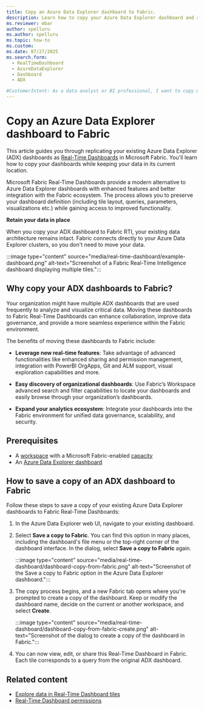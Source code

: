 ```yaml
---
title: Copy an Azure Data Explorer dashboard to Fabric.
description: Learn how to copy your Azure Data Explorer dashboard and save it as a Fabric Real-Time Dashboard while keeping your data in place.
ms.reviewer: mbar
author: spelluru
ms.author: spelluru
ms.topic: how-to
ms.custom:
ms.date: 07/27/2025
ms.search.form: 
  - RealTimeDashboard
  - AzureDataExplorer
  - Dashboard
  - ADX

#CustomerIntent: As a data analyst or BI professional, I want to copy my existing Azure Data Explorer dashboards to Fabric Real-Time Dashboards so that I can leverage Fabric's enhanced features while keeping my data in place.
---
```


# Copy an Azure Data Explorer dashboard to Fabric

This article guides you through replicating your existing Azure Data Explorer (ADX) dashboards as [Real-Time Dashboards](/fabric/real-time-intelligence/dashboard-real-time-create?branch=main&tabs=kql-database) in Microsoft Fabric. You'll learn how to copy your dashboards while keeping your data in its current location.

Microsoft Fabric Real-Time Dashboards provide a modern alternative to Azure Data Explorer dashboards with enhanced features and better integration with the Fabric ecosystem. The process allows you to preserve your dashboard definition (including tile layout, queries, parameters, visualizations etc.) while gaining access to improved functionality.

**Retain your data in place**

When you copy your ADX dashboard to Fabric RTI, your existing data architecture remains intact. Fabric connects directly to your Azure Data Explorer clusters, so you don't need to move your data.

:::image type="content" source="media/real-time-dashboard/example-dashboard.png" alt-text="Screenshot of a Fabric Real-Time Intelligence dashboard displaying multiple tiles.":::

## Why copy your ADX dashboards to Fabric?

Your organization might have multiple ADX dashboards that are used frequently to analyze and visualize critical data. Moving these dashboards to Fabric Real-Time Dashboards can enhance collaboration, improve data governance, and provide a more seamless experience within the Fabric environment.

The benefits of moving these dashboards to Fabric include:

* **Leverage new real-time features**: Take advantage of advanced functionalities like enhanced sharing and permission management, integration with PowerBI OrgApps, Git and ALM support, visual exploration capabilities and more.

* **Easy discovery of organizational dashboards**: Use Fabric’s Workspace advanced search and filter capabilities to locate your dashboards and easily browse through your organization’s dashboards.

* **Expand your analytics ecosystem**: Integrate your dashboards into the Fabric environment for unified data governance, scalability, and security.

## Prerequisites

* A [workspace](../fundamentals/create-workspaces.md) with a Microsoft Fabric-enabled [capacity](../enterprise/licenses.md#capacity)
* An [Azure Data Explorer dashboard](/azure/data-explorer/azure-data-explorer-dashboards)

## How to save a copy of an ADX dashboard to Fabric

Follow these steps to save a copy of your existing Azure Data Explorer dashboards to Fabric Real-Time Dashboards:

1. In the Azure Data Explorer web UI, navigate to your existing dashboard.

1. Select **Save a copy to Fabric**. You can find this option in many places, including the dashboard's file menu or the top-right corner of the dashboard interface. In the dialog, select **Save a copy to Fabric** again.

    :::image type="content" source="media/real-time-dashboard/dashboard-copy-from-fabric.png" alt-text="Screenshot of the Save a copy to Fabric option in the Azure Data Explorer dashboard.":::

1. The copy process begins, and a new Fabric tab opens where you're prompted to create a copy of the dashboard. Keep or modify the dashboard name, decide on the current or another workspace, and select **Create**.

    :::image type="content" source="media/real-time-dashboard/dashboard-copy-from-fabric-create.png" alt-text="Screenshot of the dialog to create a copy of the dashboard in Fabric.":::

1. You can now view, edit, or share this Real-Time Dashboard in Fabric. Each tile corresponds to a query from the original ADX dashboard.

## Related content

- [Explore data in Real-Time Dashboard tiles](dashboard-explore-data.md)
- [Real-Time Dashboard permissions](dashboard-permissions.md)
